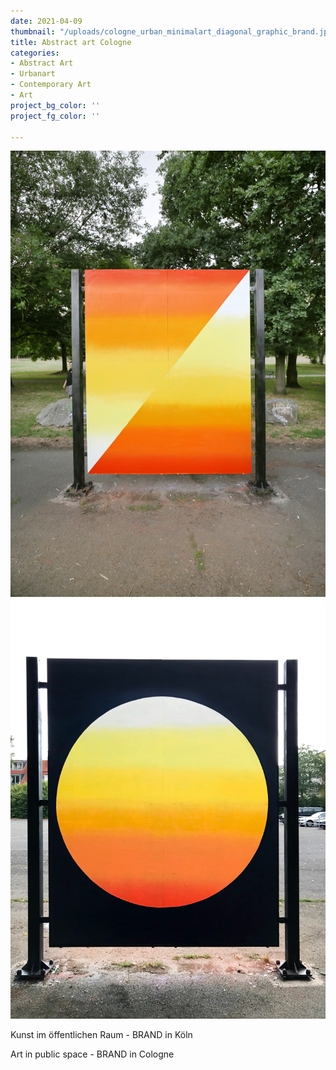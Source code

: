 ```yaml
---
date: 2021-04-09
thumbnail: "/uploads/cologne_urban_minimalart_diagonal_graphic_brand.jpg"
title: Abstract art Cologne
categories:
- Abstract Art
- Urbanart
- Contemporary Art
- Art
project_bg_color: ''
project_fg_color: ''

---
```

![](/uploads/cologne_urban_minimalart_diagonal_graphic_brand.jpg)![](/uploads/cologne_urban_art_sun_minimalart_brand.jpg)

Kunst im öffentlichen Raum - BRAND in Köln

Art in public space - BRAND in Cologne